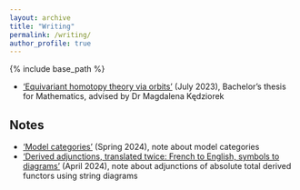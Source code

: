 ```yaml
---
layout: archive
title: "Writing"
permalink: /writing/
author_profile: true
---
```


{% include base_path %}

* [‘Equivariant homotopy theory via orbits’](/files/equivariant-homotopy-theory-via-orbits.pdf) (July 2023), Bachelor’s thesis for Mathematics, advised by Dr Magdalena Kędziorek

## Notes

* [‘Model categories’](/files/model-categories.pdf) (Spring 2024), note about model categories
* [‘Derived adjunctions, translated twice: French to English, symbols to diagrams’](/files/derived-adjunctions.pdf) (April 2024), note about adjunctions of absolute total derived functors using string diagrams
